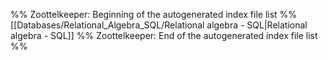%% Zoottelkeeper: Beginning of the autogenerated index file list  %%
 [[Databases/Relational_Algebra_SQL/Relational algebra - SQL|Relational algebra - SQL]]
%% Zoottelkeeper: End of the autogenerated index file list  %%
